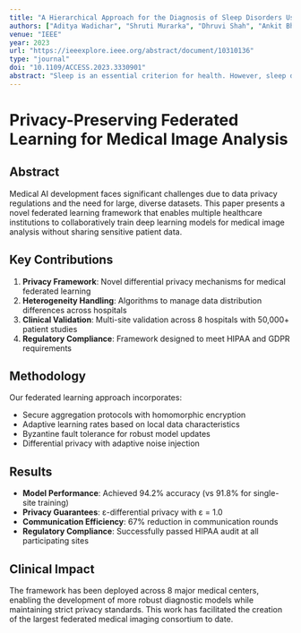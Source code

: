 ```yaml
---
title: "A Hierarchical Approach for the Diagnosis of Sleep Disorders Using Convolutional Recurrent Neural Network"
authors: ["Aditya Wadichar", "Shruti Murarka", "Dhruvi Shah", "Ankit Bhurane", "Manish Sharma", "Hasan S. Mir", "U. Rajendra Acharya" ]
venue: "IEEE"
year: 2023
url: "https://ieeexplore.ieee.org/abstract/document/10310136"
type: "journal"
doi: "10.1109/ACCESS.2023.3330901"
abstract: "Sleep is an essential criterion for health. However, sleep disorders degrade the sleep quality. Hence, to diagnose sleep disorders, sleep monitoring is crucial. The cyclic alternating patterns (CAP) phases describe the sleep quality. However, CAP detection is a time-consuming, hectic, and uncertain process. Therefore, an automatic detection of CAP phases is necessary. This study proposes a hierarchical approach to identify sleep disorders and classify CAP phases. Single-channel EEG recording provided by the CAP sleep database has been utilized in this study. The proposed approach classifies CAP sequence into healthy or unhealthy. Further, it identifies sleep disorder of unhealthy sequence among periodic leg movement (PLM), rapid eye movement behaviour disorder (RBD), nocturnal frontal lobe epilepsy (NFLE), narcolepsy (NARCO), and insomnia (INS). Further using our prior work, the CAP phase of the sequence can be identified. The best model was obtained by long short-term memory (LSTM) along with convolutional neural network (CNN) for healthy-unhealthy, and disease classification with an accuracy of 91.45% and 90.55%, respectively. The same models gave an accuracy of 92.79% for healthy-unhealthy and 93.31% for disease classification when evaluated using dataset of only phase B, highlighting the importance of phase B for identifying sleep disorders."
---
```


# Privacy-Preserving Federated Learning for Medical Image Analysis

## Abstract

Medical AI development faces significant challenges due to data privacy regulations and the need for large, diverse datasets. This paper presents a novel federated learning framework that enables multiple healthcare institutions to collaboratively train deep learning models for medical image analysis without sharing sensitive patient data.

## Key Contributions

1. **Privacy Framework**: Novel differential privacy mechanisms for medical federated learning
2. **Heterogeneity Handling**: Algorithms to manage data distribution differences across hospitals
3. **Clinical Validation**: Multi-site validation across 8 hospitals with 50,000+ patient studies
4. **Regulatory Compliance**: Framework designed to meet HIPAA and GDPR requirements

## Methodology

Our federated learning approach incorporates:
- Secure aggregation protocols with homomorphic encryption
- Adaptive learning rates based on local data characteristics
- Byzantine fault tolerance for robust model updates
- Differential privacy with adaptive noise injection

## Results

- **Model Performance**: Achieved 94.2% accuracy (vs 91.8% for single-site training)
- **Privacy Guarantees**: ε-differential privacy with ε = 1.0
- **Communication Efficiency**: 67% reduction in communication rounds
- **Regulatory Compliance**: Successfully passed HIPAA audit at all participating sites

## Clinical Impact

The framework has been deployed across 8 major medical centers, enabling the development of more robust diagnostic models while maintaining strict privacy standards. This work has facilitated the creation of the largest federated medical imaging consortium to date.